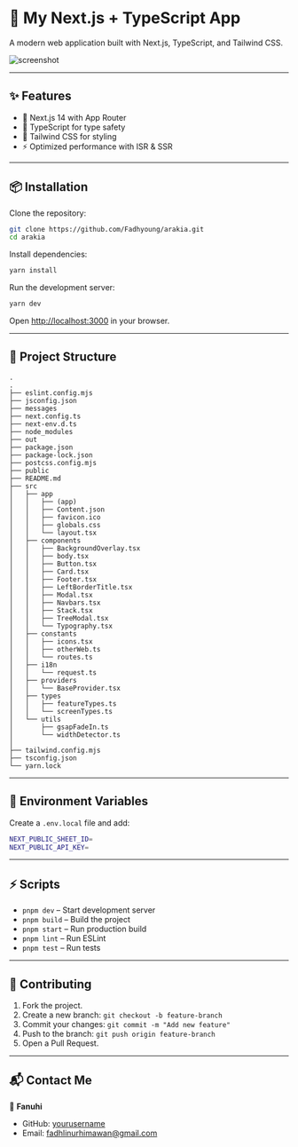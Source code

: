 # 🚀 My Next.js + TypeScript App

A modern web application built with Next.js, TypeScript, and Tailwind CSS.

![screenshot](./public/LOGO_w_1.png)

---

## ✨ Features

- 🌟 Next.js 14 with App Router
- 📜 TypeScript for type safety
- 🎨 Tailwind CSS for styling
- ⚡ Optimized performance with ISR & SSR

---

## 📦 Installation

Clone the repository:

```sh
git clone https://github.com/Fadhyoung/arakia.git
cd arakia
```

Install dependencies:

```sh
yarn install
```

Run the development server:

```sh
yarn dev
```

Open [http://localhost:3000](http://localhost:3000) in your browser.

---

## 📂 Project Structure

```
.
.
├── eslint.config.mjs
├── jsconfig.json
├── messages
├── next.config.ts
├── next-env.d.ts
├── node_modules
├── out
├── package.json
├── package-lock.json
├── postcss.config.mjs
├── public
├── README.md
├── src
│   ├── app
│   │   ├── (app)
│   │   ├── Content.json
│   │   ├── favicon.ico
│   │   ├── globals.css
│   │   └── layout.tsx
│   ├── components
│   │   ├── BackgroundOverlay.tsx
│   │   ├── body.tsx
│   │   ├── Button.tsx
│   │   ├── Card.tsx
│   │   ├── Footer.tsx
│   │   ├── LeftBorderTitle.tsx
│   │   ├── Modal.tsx
│   │   ├── Navbars.tsx
│   │   ├── Stack.tsx
│   │   ├── TreeModal.tsx
│   │   └── Typography.tsx
│   ├── constants
│   │   ├── icons.tsx
│   │   ├── otherWeb.ts
│   │   └── routes.ts
│   ├── i18n
│   │   └── request.ts
│   ├── providers
│   │   └── BaseProvider.tsx
│   ├── types
│   │   ├── featureTypes.ts
│   │   └── screenTypes.ts
│   └── utils
│       ├── gsapFadeIn.ts
│       └── widthDetector.ts
│
├── tailwind.config.mjs
├── tsconfig.json
└── yarn.lock

```

---

## 🔑 Environment Variables

Create a `.env.local` file and add:

```sh
NEXT_PUBLIC_SHEET_ID=
NEXT_PUBLIC_API_KEY=
```

---

## ⚡ Scripts

- `pnpm dev` – Start development server
- `pnpm build` – Build the project
- `pnpm start` – Run production build
- `pnpm lint` – Run ESLint
- `pnpm test` – Run tests

---

## 🤝 Contributing

1. Fork the project.
2. Create a new branch: `git checkout -b feature-branch`
3. Commit your changes: `git commit -m "Add new feature"`
4. Push to the branch: `git push origin feature-branch`
5. Open a Pull Request.

---

## 📬 Contact Me

👤 **Fanuhi**  
- GitHub: [yourusername](https://github.com/Fadhyoung)
- Email: fadhlinurhimawan@gmail.com

